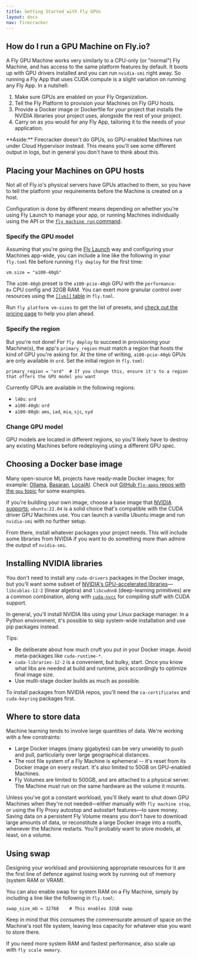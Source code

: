 ```yaml
---
title: Getting Started with Fly GPUs
layout: docs
nav: firecracker
---
```


## How do I run a GPU Machine on Fly.io?

A Fly GPU Machine works very similarly to a CPU-only (or "normal") Fly Machine, and has access to the same platform features by default. It boots up with GPU drivers installed and you can run `nvidia-smi` right away. So running a Fly App that uses CUDA compute is a slight variation on running any Fly App. In a nutshell:

1. Make sure GPUs are enabled on your Fly Organization.
1. Tell the Fly Platform to provision your Machines on Fly GPU hosts.
1. Provide a Docker image or Dockerfile for your project that installs the NVIDIA libraries your project uses, alongside the rest of your project.
1. Carry on as you would for any Fly App, tailoring it to the needs of your application.

<div class="note icon">
**Aside:** Firecracker doesn't do GPUs, so GPU-enabled Machines run under Cloud Hypervisor instead. This means you'll see some different output in logs, but in general you don't have to think about this.
</div>

## Placing your Machines on GPU hosts

Not all of Fly.io's physical servers have GPUs attached to them, so you have to tell the platform your requirements before the Machine is created on a host.

Configuration is done by different means depending on whether you're using Fly Launch to manage your app, or running Machines individually using the API or the [`fly machine run` command](/docs/machines/run/).

### Specify the GPU model

Assuming that you're going the [Fly Launch](/docs/apps/) way and configuring your Machines app-wide, you can include a line like the following in your `fly.toml` file before running `fly deploy` for the first time:

```
vm.size = "a100-40gb"
```

The `a100-40gb` preset is the `a100-pcie-40gb` GPU with the `performance-8x` CPU config and 32GB RAM. You can exert more granular control over resources using the [`[[vm]]` table](https:///docs/reference/configuration/#the-vm-section) in `fly.toml`.

Run `fly platform vm-sizes` to get the list of presets, and [check out the pricing page](https:///docs/about/pricing/#gpus-and-fly-machines) to help you plan ahead.

### Specify the region
But you're not done! For `fly deploy` to succeed in provisioning your Machine(s), the app's `primary_region` must match a region that hosts the kind of GPU you're asking for. At the time of writing, `a100-pcie-40gb` GPUs are only available in `ord`. Set the initial region in `fly.toml`:

```
primary_region = "ord"  # If you change this, ensure it's to a region that offers the GPU model you want
```

Currently GPUs are available in the following regions:

- `l40s`: `ord`
- `a100-40gb`: `ord`
- `a100-80gb`: `ams`, `iad`, `mia`, `sjc`, `syd`


### Change GPU model
GPU models are located in different regions, so you'll likely have to destroy any existing Machines before redeploying using a different GPU spec.


## Choosing a Docker base image

Many open-source ML projects have ready-made Docker images; for example: [Ollama](https://ollama.ai/blog/ollama-is-now-available-as-an-official-docker-image), [Basaran](https://github.com/hyperonym/basaran), [LocalAI](https://localai.io/basics/getting_started/). Check out [GitHub `fly-apps` repos with the `gpu` topic](https://github.com/orgs/fly-apps/repositories?q=topic%3Agpu) for some examples.

If you're building your own image, choose a base image that [NVIDIA supports](https://docs.nvidia.com/cuda/cuda-installation-guide-linux/index.html#system-requirements); `ubuntu:22.04` is a solid choice that's compatible with the CUDA driver GPU Machines use. You can launch a vanilla Ubuntu image and run `nvidia-smi` with no further setup.

From there, install whatever packages your project needs. This will include some libraries from NVIDIA if you want to do something more than admire the output of `nvidia-smi`.

## Installing NVIDIA libraries

You don't need to install any `cuda-drivers` packages in the Docker image, but you'll want some subset of [NVIDIA's GPU-accelerated libraries](https://developer.nvidia.com/gpu-accelerated-libraries)—`libcublas-12-2` (linear algebra) and `libcudnn8` (deep-learning primitives) are a common combination, along with [`cuda-nvcc`](https://developer.nvidia.com/cuda-llvm-compiler)  for compiling stuff with CUDA support.

In general, you'll install NVIDIA libs using your Linux package manager. In a Python environment, it's possible to skip system-wide installation and use pip packages instead.

Tips:

-  Be deliberate about how much cruft you put in your Docker image. Avoid meta-packages like `cuda-runtime-*`.
- `cuda-libraries-12-2` is a convenient, but bulky, start. Once you know what libs are needed at build and runtime, pick accordingly to optimize final image size.
- Use multi-stage docker builds as much as possible.

To install packages from NVIDIA repos, you'll need the `ca-certificates` and `cuda-keyring` packages first.

## Where to store data

Machine learning tends to involve large quantities of data. We're working with a few constraints:

- Large Docker images (many gigabytes) can be very unwieldy to push and pull, particularly over large geographical distances.
- The root file system of a Fly Machine is ephemeral -- it's reset from its Docker image on every restart. It's also limited to 50GB on GPU-enabled Machines.
- Fly Volumes are limited to 500GB, and are attached to a physical server. The Machine must run on the same hardware as the volume it mounts.

Unless you've got a constant workload, you'll likely want to shut down GPU Machines when they're not needed&mdash;either manually with `fly machine stop`, or using the Fly Proxy autostop and autostart features&mdash;to save money. Saving data on a persistent Fly Volume means you don't have to download large amounts of data, or reconstitute a large Docker image into a rootfs, whenever the Machine restarts. You'll probably want to store models, at least, on a volume.

## Using swap

Designing your workload and provisioning appropriate resources for it are the first line of defence against losing work by running out of memory (system RAM or VRAM). 

You can also enable swap for system RAM on a Fly Machine, simply by including a line like the following in `fly.toml`:

```
swap_size_mb = 32768    # This enables 32GB swap
```

Keep in mind that this consumes the commensurate amount of space on the Machine's root file system, leaving less capacity for whatever else you want to store there.

If you need more system RAM and fastest performance, also scale up with `fly scale memory`.
